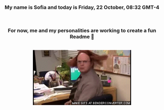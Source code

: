 


<div align="center">
<h3 >My name is Sofia and today is Friday, 22 October, 08:32 GMT-4</h3><br>
<h3 >For now, me and my personalities are working to create a fun Readme 👋
</h3><br>
<img src='img/dwight.gif' alt='working...'/>
</div>
